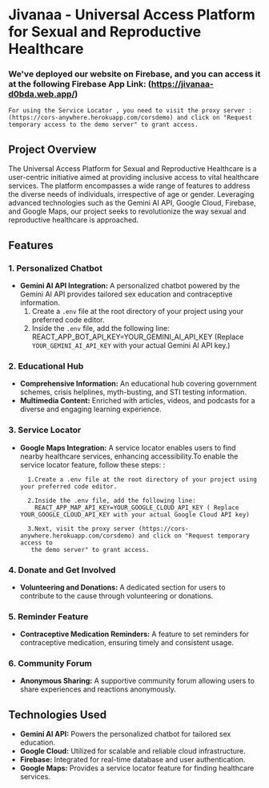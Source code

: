 # **Jivanaa - Universal Access Platform for Sexual and Reproductive Healthcare**

### We've deployed our website on Firebase, and you can access it at the following Firebase App Link: (https://jivanaa-d0bda.web.app/)
    For using the Service Locator , you need to visit the proxy server : (https://cors-anywhere.herokuapp.com/corsdemo) and click on "Request temporary access to the demo server" to grant access.

## Project Overview
The Universal Access Platform for Sexual and Reproductive Healthcare is a user-centric initiative aimed at providing inclusive access to vital healthcare services. The platform encompasses a wide range of features to address the diverse needs of individuals, irrespective of age or gender. Leveraging advanced technologies such as the Gemini AI API, Google Cloud, Firebase, and Google Maps, our project seeks to revolutionize the way sexual and reproductive healthcare is approached.

## Features

### 1. Personalized Chatbot
- **Gemini AI API Integration:** A personalized chatbot powered by the Gemini AI API provides tailored sex education and contraceptive information.
  1. Create a `.env` file at the root directory of your project using your preferred code editor.
  2. Inside the `.env` file, add the following line: REACT_APP_BOT_API_KEY=YOUR_GEMINI_AI_API_KEY (Replace `YOUR_GEMINI_AI_API_KEY` with your actual Gemini AI API key.)
  

### 2. Educational Hub
- **Comprehensive Information:** An educational hub covering government schemes, crisis helplines, myth-busting, and STI testing information.
- **Multimedia Content:** Enriched with articles, videos, and podcasts for a diverse and engaging learning experience.

### 3. Service Locator
- **Google Maps Integration:** A service locator enables users to find nearby healthcare services, enhancing accessibility.To enable the service locator feature, follow these steps: :
  
        1.Create a .env file at the root directory of your project using your preferred code editor.
  
        2.Inside the .env file, add the following line:
          REACT_APP_MAP_API_KEY=YOUR_GOOGLE_CLOUD_API_KEY ( Replace YOUR_GOOGLE_CLOUD_API_KEY with your actual Google Cloud API key)
  
        3.Next, visit the proxy server (https://cors-anywhere.herokuapp.com/corsdemo) and click on "Request temporary access to 
         the demo server" to grant access.
  
### 4. Donate and Get Involved
- **Volunteering and Donations:** A dedicated section for users to contribute to the cause through volunteering or donations.

### 5. Reminder Feature
- **Contraceptive Medication Reminders:** A feature to set reminders for contraceptive medication, ensuring timely and consistent usage.

### 6. Community Forum
- **Anonymous Sharing:** A supportive community forum allowing users to share experiences and reactions anonymously.

## Technologies Used

- **Gemini AI API:** Powers the personalized chatbot for tailored sex education.
- **Google Cloud:** Utilized for scalable and reliable cloud infrastructure.
- **Firebase:** Integrated for real-time database and user authentication.
- **Google Maps:** Provides a service locator feature for finding healthcare services.

